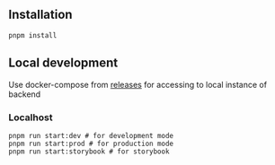 ## Installation

`pnpm install`

## Local development

Use docker-compose from [releases](https://github.com/youtogether-online/releases) for accessing to local instance of backend

### Localhost

```
pnpm run start:dev # for development mode
pnpm run start:prod # for production mode
pnpm run start:storybook # for storybook
```
